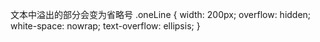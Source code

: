 文本中溢出的部分会变为省略号
.oneLine {
  width: 200px;
  overflow: hidden;
  white-space: nowrap;
  text-overflow: ellipsis;
}